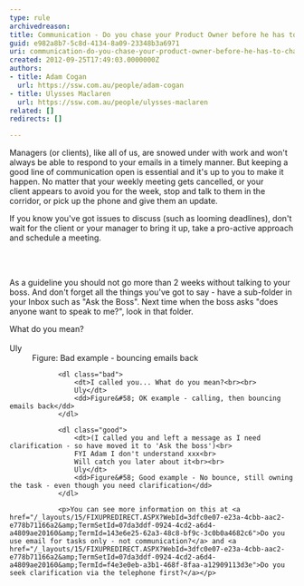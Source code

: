 ```yaml
---
type: rule
archivedreason: 
title: Communication - Do you chase your Product Owner before he has to chase you? (E.g. Asking for clarification)
guid: e982a8b7-5c8d-4134-8a09-23348b3a6971
uri: communication-do-you-chase-your-product-owner-before-he-has-to-chase-you-eg-asking-for-clarification
created: 2012-09-25T17:49:03.0000000Z
authors:
- title: Adam Cogan
  url: https://ssw.com.au/people/adam-cogan
- title: Ulysses Maclaren
  url: https://ssw.com.au/people/ulysses-maclaren
related: []
redirects: []

---
```



<p>Managers (or clients), like all of us, are snowed under with work and won't always be able to respond to your emails in a timely manner. But keeping a good line of communication open is essential and it's up to you to make it happen. No matter that your weekly meeting gets cancelled, or your client&#160;appears to avoid you for the week, stop and talk to them in the corridor, or pick up the phone and give them an update. <br></p>
<p>If you know you've got issues to discuss (such as looming deadlines), don't wait for the client or your manager to bring it up, take a pro-active approach and schedule a meeting.</p>


<br><excerpt class='endintro'></excerpt><br>
<p>As a guideline you should not go more than 2 weeks without talking to your boss. And don't forget all the things you've got to say - have a sub-folder in your Inbox such as &quot;Ask the Boss&quot;. Next time when the boss asks &quot;does anyone want to speak to me?&quot;, look in that folder.</p>
                <dl class="bad">
                    <dt>What do you mean?<br><br>
                    Uly</dt>
                    <dd>Figure&#58; Bad example - bouncing emails back</dd>
                </dl>
               
                <dl class="bad">
                    <dt>I called you... What do you mean?<br><br>
                    Uly</dt>
                    <dd>Figure&#58; OK example - calling, then bouncing emails back</dd>
                </dl>

                <dl class="good">
                    <dt>(I called you and left a message as I need clarification - so have moved it to 'Ask the boss')<br>
                    FYI Adam I don't understand xxx<br>
                    Will catch you later about it<br><br>
                    Uly</dt>
                    <dd>Figure&#58; Good example - No bounce, still owning the task - even though you need clarification</dd>
                </dl>

                <p>You can see more information on this at <a href="/_layouts/15/FIXUPREDIRECT.ASPX?WebId=3dfc0e07-e23a-4cbb-aac2-e778b71166a2&amp;TermSetId=07da3ddf-0924-4cd2-a6d4-a4809ae20160&amp;TermId=143e6e25-62a3-48c8-bf9c-3c0b0a4682c6">Do you use email for tasks only - not communication?</a> and <a href="/_layouts/15/FIXUPREDIRECT.ASPX?WebId=3dfc0e07-e23a-4cbb-aac2-e778b71166a2&amp;TermSetId=07da3ddf-0924-4cd2-a6d4-a4809ae20160&amp;TermId=f4e3e0eb-a3b1-468f-8faa-a12909113d3e">Do you seek clarification via the telephone first?</a></p>


